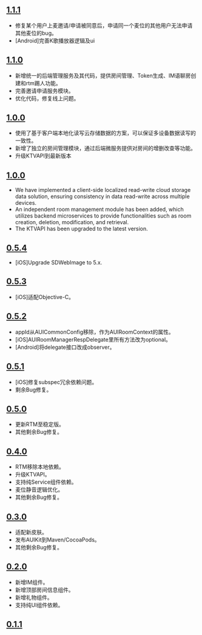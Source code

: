 ## [1.1.1](https://github.com/AgoraIO-Community/AUIKit/releases/tag/1.1.1)
- 修复某个用户上麦邀请/申请被同意后，申请同一个麦位的其他用户无法申请其他麦位的bug。
- [Android]完善K歌播放器逻辑及ui

## [1.1.0](https://github.com/AgoraIO-Community/AUIKit/releases/tag/1.1.0)
- 新增统一的后端管理服务及其代码，提供房间管理、Token生成、IM语聊房创建和rtm踢人功能。
- 完善邀请申请服务模块。
- 优化代码，修复线上问题。

## [1.0.0](https://github.com/AgoraIO-Community/AUIKit/releases/tag/1.0.0)
- 使用了基于客户端本地化读写云存储数据的方案，可以保证多设备数据读写的一致性。
- 新增了独立的房间管理模块，通过后端微服务提供对房间的增删改查等功能。
- 升级KTVAPI到最新版本

## [1.0.0](https://github.com/AgoraIO-Community/AUIKit/releases/tag/1.0.0)
- We have implemented a client-side localized read-write cloud storage data solution, ensuring consistency in data read-write across multiple devices.
- An independent room management module has been added, which utilizes backend microservices to provide functionalities such as room creation, deletion, modification, and retrieval.
- The KTVAPI has been upgraded to the latest version.

## [0.5.4](https://github.com/AgoraIO-Community/AUIKit/releases/tag/0.5.4)
- [iOS]Upgrade SDWebImage to 5.x.

## [0.5.3](https://github.com/AgoraIO-Community/AUIKit/releases/tag/0.5.3)
- [iOS]适配Objective-C。

## [0.5.2](https://github.com/AgoraIO-Community/AUIKit/releases/tag/0.5.2)
- appId从AUICommonConfig移除，作为AUIRoomContext的属性。
- [iOS]AUIRoomManagerRespDelegate里所有方法改为optional。
- [Android]将delegate接口改成observer。

## [0.5.1](https://github.com/AgoraIO-Community/AUIKit/releases/tag/0.5.1)
- [iOS]修复subspec冗余依赖问题。
- 剩余Bug修复。

## [0.5.0](https://github.com/AgoraIO-Community/AUIKit/releases/tag/0.5.0)
- 更新RTM至稳定版。
- 其他剩余Bug修复。

## [0.4.0](https://github.com/AgoraIO-Community/AUIKit/releases/tag/0.4.0)
- RTM移除本地依赖。
- 升级KTVAPI。
- 支持纯Service组件依赖。
- 麦位静音逻辑优化。
- 其他剩余Bug修复。

## [0.3.0](https://github.com/AgoraIO-Community/AUIKit/releases/tag/karaoke-0.3.0)
- 适配新皮肤。
- 发布AUIKit到Maven/CocoaPods。
- 其他剩余Bug修复。

## [0.2.0](https://github.com/AgoraIO-Community/AUIKit/releases/tag/0.2.0)

- 新增IM组件。
- 新增顶部房间信息组件。
- 新增礼物组件。
- 支持纯UI组件依赖。

## [0.1.1](https://github.com/AgoraIO-Community/AUIKit/releases/tag/karaoke_0.1.1)

